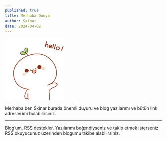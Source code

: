 ```yaml
---
published: true
title: Merhaba Dünya
author: Sxinar
date: 2024-04-02
---
```

![](/images/hello.gif)

Merhaba ben Sxinar burada önemli duyuru ve blog yazılarımı ve bütün link adreslerimi bulabilirsiniz.

* * *

Blog’um, RSS destekler. Yazılarımı beğendiyseniz ve takip etmek isterseniz RSS okuyucunuz üzerinden blogumu takibe alabilirsiniz.